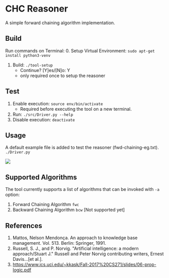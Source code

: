 # CHC Reasoner 
A simple forward chaining algorithm implementation.

## Build
Run commands on Terminal:
0. Setup Virtual Environment: `sudo apt-get install python3-venv`
1. Build: `./tool-setup`
   * Continue? [Y]es/[N]o: Y 
   * only required once to setup the reasoner
   
## Test
1. Enable execution: `source env/bin/activate`
   * Required before executing the tool on a new terminal.  
2. Run: `./src/Driver.py --help`
3. Disable execution: `deactivate`
    
## Usage

A default example file is added to test the reasoner (fwd-chaining-eg.txt). 
`./Driver.py`

![](resources/recorded-syslite.gif)

## Supported Algorithms
The tool currently supports a list of algorithms that can be invoked with `-a` option:

1. Forward Chaining Algorithm `fwc`  
2. Backward Chaining Algorithm `bcw` [Not supported yet]

## References
1. Mattos, Nelson Mendonça. An approach to knowledge base management. Vol. 513. Berlin: Springer, 1991.
2. Russell, S. J., and P. Norvig. "Artificial intelligence: a modern approach/Stuart J." Russell and Peter Norvig contributing writers, Ernest Davis...[et al.].
3.  https://www.ics.uci.edu/~kkask/Fall-2017%20CS271/slides/06-prop-logic.pdf


